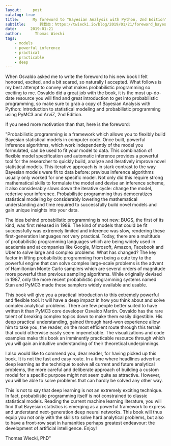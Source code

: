 ```yaml
---
layout:     post
catalog: true
title:      My foreword to "Bayesian Analysis with Python, 2nd Edition" by Osvaldo Martin
subtitle:      转载自：https://twiecki.io/blog/2019/01/21/foreword_bayesian_analysis_with_python/
date:      2019-01-21
author:      Thomas Wiecki
tags:
    - models
    - powerful inference
    - practical
    - practicable
    - deep
---
```


When Osvaldo asked me to write the foreword to his new book I felt honored, excited, and a bit scared, so naturally I accepted. What follows is my best attempt to convey what makes probabilistic programming so exciting to me. Osvaldo did a great job with the book, it is the most up-do-date resource you will find and great introduction to get into probabilistic programming, so make sure to grab a copy of Bayesian Analysis with Python: Introduction to statistical modeling and probabilistic programming using PyMC3 and ArviZ, 2nd Edition.

If you need more motivation than that, here is the foreword:

"Probabilistic programming is a framework which allows you to flexibly build Bayesian statistical models in computer code. Once built, powerful inference algorithms, which work independently of the model you formulated, can be used to fit your model to data. This combination of flexible model specification and automatic inference provides a powerful tool for the researcher to quickly build, analyze and iteratively improve novel statistical models. This iterative approach is in stark contrast to the way Bayesian models were fit to data before: previous inference algorithms usually only worked for one specific model. Not only did this require strong mathematical skills to formulate the model and devise an inference scheme, it also considerably slows down the iterative cycle: change the model, rederive your inference. Probabilistic programming thus democratizes statistical modeling by considerably lowering the mathematical understanding and time required to successfully build novel models and gain unique insights into your data.

The idea behind probabilistic programming is not new: BUGS, the first of its kind, was first released in 1989. The kind of models that could be fit successfully was extremely limited and inference was slow, rendering these first-generation languages not very practical. Today, there are a multitude of probabilistic programming languages which are being widely used in academia and at companies like Google, Microsoft, Amazon, Facebook and Uber to solve large and complex problems. What has changed? The key factor in lifting probabilistic programming from being a cute toy to the powerful engine that can solve complex large-scale problems is the advent of Hamiltonian Monte Carlo samplers which are several orders of magnitude more powerful than previous sampling algorithms. While originally devised in 1987, only the more recent probabilistic programming systems named Stan and PyMC3 made these samplers widely available and usable. 

This book will give you a practical introduction to this extremely powerful and flexible tool. It will have a deep impact in how you think about and solve complex analytical problems. There are few people better suited to have written it than PyMC3 core developer Osvaldo Martin. Osvaldo has the rare talent of breaking complex topics down to make them easily digestible. His deep practical understanding, gained through hard-won experience allow him to take you, the reader, on the most efficient route through this terrain that could otherwise easily seem impenetrable. The visualizations and code examples make this book an imminently practicable resource through which you will gain an intuitive understanding of their theoretical underpinnings.

I also would like to commend you, dear reader, for having picked up this book. It is not the fast and easy route. In a time where headlines advertise deep learning as the technique to solve all current and future analytical problems, the more careful and deliberate approach of building a custom model for a specific purpose might not seem quite as attractive. However, you will be able to solve problems that can hardly be solved any other way. 

This is not to say that deep learning is not an extremely exciting technique. In fact, probabilistic programming itself is not constrained to classic statistical models. Reading the current machine learning literature, you will find that Bayesian statistics is emerging as a powerful framework to express and understand next-generation deep neural networks. This book will thus equip you not only with the skills to solve hard analytical problems, but also to have a front-row seat in humanities perhaps greatest endeavour: the development of artificial intelligence. Enjoy!

Thomas Wiecki, PhD"
